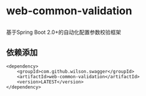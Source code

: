 # web-common-validation

## 
基于Spring Boot 2.0+的自动化配置参数校验框架

## 依赖添加
	<dependency>
	    <groupId>com.github.wilson.swagger</groupId>
	    <artifactId>web-common-validation</artifactId>
	    <version>LATEST</version>
	</dependency>
